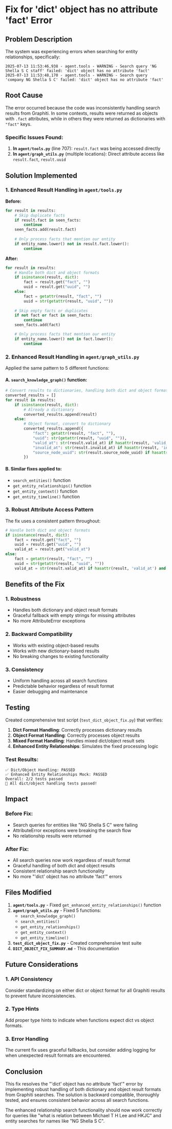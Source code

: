 # Fix for 'dict' object has no attribute 'fact' Error

## Problem Description

The system was experiencing errors when searching for entity relationships, specifically:

```
2025-07-13 11:53:46,938 - agent.tools - WARNING - Search query 'NG Shella S C staff' failed: 'dict' object has no attribute 'fact'
2025-07-13 11:53:48,170 - agent.tools - WARNING - Search query 'company NG Shella S C' failed: 'dict' object has no attribute 'fact'
```

## Root Cause

The error occurred because the code was inconsistently handling search results from Graphiti. In some contexts, results were returned as objects with `.fact` attributes, while in others they were returned as dictionaries with `"fact"` keys.

### Specific Issues Found:

1. **In `agent/tools.py`** (line 707): `result.fact` was being accessed directly
2. **In `agent/graph_utils.py`** (multiple locations): Direct attribute access like `result.fact`, `result.uuid`

## Solution Implemented

### 1. Enhanced Result Handling in `agent/tools.py`

**Before:**
```python
for result in results:
    # Skip duplicate facts
    if result.fact in seen_facts:
        continue
    seen_facts.add(result.fact)
    
    # Only process facts that mention our entity
    if entity_name.lower() not in result.fact.lower():
        continue
```

**After:**
```python
for result in results:
    # Handle both dict and object formats
    if isinstance(result, dict):
        fact = result.get("fact", "")
        uuid = result.get("uuid", "")
    else:
        fact = getattr(result, "fact", "")
        uuid = str(getattr(result, "uuid", ""))
    
    # Skip empty facts or duplicates
    if not fact or fact in seen_facts:
        continue
    seen_facts.add(fact)

    # Only process facts that mention our entity
    if entity_name.lower() not in fact.lower():
        continue
```

### 2. Enhanced Result Handling in `agent/graph_utils.py`

Applied the same pattern to 5 different functions:

#### A. `search_knowledge_graph()` function:
```python
# Convert results to dictionaries, handling both dict and object formats
converted_results = []
for result in results:
    if isinstance(result, dict):
        # Already a dictionary
        converted_results.append(result)
    else:
        # Object format, convert to dictionary
        converted_results.append({
            "fact": getattr(result, "fact", ""),
            "uuid": str(getattr(result, "uuid", "")),
            "valid_at": str(result.valid_at) if hasattr(result, 'valid_at') and result.valid_at else None,
            "invalid_at": str(result.invalid_at) if hasattr(result, 'invalid_at') and result.invalid_at else None,
            "source_node_uuid": str(result.source_node_uuid) if hasattr(result, 'source_node_uuid') and result.source_node_uuid else None
        })
```

#### B. Similar fixes applied to:
- `search_entities()` function
- `get_entity_relationships()` function  
- `get_entity_context()` function
- `get_entity_timeline()` function

### 3. Robust Attribute Access Pattern

The fix uses a consistent pattern throughout:

```python
# Handle both dict and object formats
if isinstance(result, dict):
    fact = result.get("fact", "")
    uuid = result.get("uuid", "")
    valid_at = result.get("valid_at")
else:
    fact = getattr(result, "fact", "")
    uuid = str(getattr(result, "uuid", ""))
    valid_at = str(result.valid_at) if hasattr(result, 'valid_at') and result.valid_at else None
```

## Benefits of the Fix

### 1. **Robustness**
- Handles both dictionary and object result formats
- Graceful fallback with empty strings for missing attributes
- No more AttributeError exceptions

### 2. **Backward Compatibility**
- Works with existing object-based results
- Works with new dictionary-based results
- No breaking changes to existing functionality

### 3. **Consistency**
- Uniform handling across all search functions
- Predictable behavior regardless of result format
- Easier debugging and maintenance

## Testing

Created comprehensive test script (`test_dict_object_fix.py`) that verifies:

1. **Dict Format Handling**: Correctly processes dictionary results
2. **Object Format Handling**: Correctly processes object results  
3. **Mixed Format Handling**: Handles mixed dict/object result sets
4. **Enhanced Entity Relationships**: Simulates the fixed processing logic

### Test Results:
```
✅ Dict/Object Handling: PASSED
✅ Enhanced Entity Relationships Mock: PASSED
Overall: 2/2 tests passed
🎉 All dict/object handling tests passed!
```

## Impact

### Before Fix:
- Search queries for entities like "NG Shella S C" were failing
- AttributeError exceptions were breaking the search flow
- No relationship results were returned

### After Fix:
- All search queries now work regardless of result format
- Graceful handling of both dict and object results
- Consistent relationship search functionality
- No more "'dict' object has no attribute 'fact'" errors

## Files Modified

1. **`agent/tools.py`** - Fixed `get_enhanced_entity_relationships()` function
2. **`agent/graph_utils.py`** - Fixed 5 functions:
   - `search_knowledge_graph()`
   - `search_entities()`
   - `get_entity_relationships()`
   - `get_entity_context()`
   - `get_entity_timeline()`
3. **`test_dict_object_fix.py`** - Created comprehensive test suite
4. **`DICT_OBJECT_FIX_SUMMARY.md`** - This documentation

## Future Considerations

### 1. **API Consistency**
Consider standardizing on either dict or object format for all Graphiti results to prevent future inconsistencies.

### 2. **Type Hints**
Add proper type hints to indicate when functions expect dict vs object formats.

### 3. **Error Handling**
The current fix uses graceful fallbacks, but consider adding logging for when unexpected result formats are encountered.

## Conclusion

This fix resolves the "'dict' object has no attribute 'fact'" error by implementing robust handling of both dictionary and object result formats from Graphiti searches. The solution is backward compatible, thoroughly tested, and ensures consistent behavior across all search functions.

The enhanced relationship search functionality should now work correctly for queries like "what is relation between Michael T H Lee and HKJC" and entity searches for names like "NG Shella S C".
